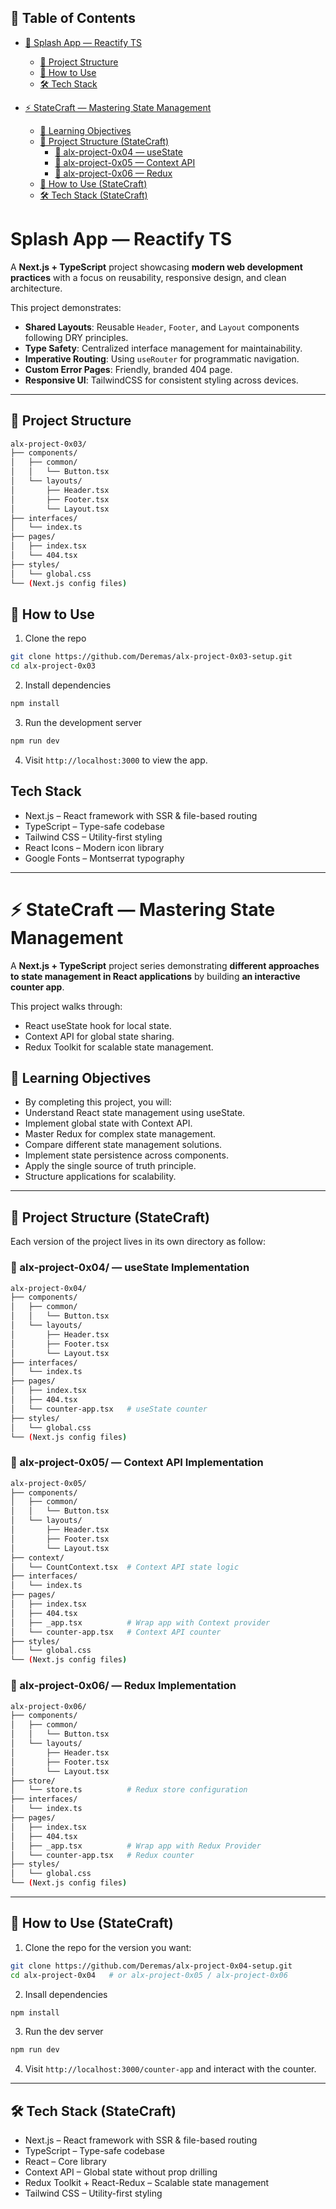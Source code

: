 ## 📑 Table of Contents

- [🌊 Splash App — Reactify TS](#-splash-app--reactify-ts)

  - [📂 Project Structure](#-project-structure)
  - [🚀 How to Use](#-how-to-use)
  - [🛠 Tech Stack](#-tech-stack)

- [⚡ StateCraft — Mastering State Management](#-statecraft--mastering-state-management)
  - [🎯 Learning Objectives](#-learning-objectives)
  - [📂 Project Structure (StateCraft)](#-project-structure-statecraft)
    - [📂 alx-project-0x04 — useState](#-alx-project-0x04--usestate-implementation)
    - [📂 alx-project-0x05 — Context API](#-alx-project-0x05--context-api-implementation)
    - [📂 alx-project-0x06 — Redux](#-alx-project-0x06--redux-implementation)
  - [🚀 How to Use (StateCraft)](#-how-to-use-statecraft)
  - [🛠 Tech Stack (StateCraft)](#-tech-stack-statecraft)

# Splash App — Reactify TS

A **Next.js + TypeScript** project showcasing **modern web development practices** with a focus on reusability, responsive design, and clean architecture.

This project demonstrates:

- **Shared Layouts**: Reusable `Header`, `Footer`, and `Layout` components following DRY principles.
- **Type Safety**: Centralized interface management for maintainability.
- **Imperative Routing**: Using `useRouter` for programmatic navigation.
- **Custom Error Pages**: Friendly, branded 404 page.
- **Responsive UI**: TailwindCSS for consistent styling across devices.

---

## 📂 Project Structure

```bash
alx-project-0x03/
├── components/
│   ├── common/
│   │   └── Button.tsx
│   └── layouts/
│       ├── Header.tsx
│       ├── Footer.tsx
│       └── Layout.tsx
├── interfaces/
│   └── index.ts
├── pages/
│   ├── index.tsx
│   └── 404.tsx
├── styles/
│   └── global.css
└── (Next.js config files)
```

## 🚀 How to Use

1. Clone the repo

```bash
git clone https://github.com/Deremas/alx-project-0x03-setup.git
cd alx-project-0x03
```

2. Install dependencies

```bash
npm install
```

3. Run the development server

```bash
npm run dev
```

4. Visit `http://localhost:3000` to view the app.

## Tech Stack

- Next.js – React framework with SSR & file-based routing
- TypeScript – Type-safe codebase
- Tailwind CSS – Utility-first styling
- React Icons – Modern icon library
- Google Fonts – Montserrat typography

---

# ⚡ StateCraft — Mastering State Management

A **Next.js + TypeScript** project series demonstrating **different approaches to state management in React applications** by building **an interactive counter app**.

This project walks through:

- React useState hook for local state.
- Context API for global state sharing.
- Redux Toolkit for scalable state management.

## 🎯 Learning Objectives

- By completing this project, you will:
- Understand React state management using useState.
- Implement global state with Context API.
- Master Redux for complex state management.
- Compare different state management solutions.
- Implement state persistence across components.
- Apply the single source of truth principle.
- Structure applications for scalability.

---

## 📂 Project Structure (StateCraft)

Each version of the project lives in its own directory as follow:

### 📂 alx-project-0x04/ — useState Implementation

```bash
alx-project-0x04/
├── components/
│   ├── common/
│   │   └── Button.tsx
│   └── layouts/
│       ├── Header.tsx
│       ├── Footer.tsx
│       └── Layout.tsx
├── interfaces/
│   └── index.ts
├── pages/
│   ├── index.tsx
│   ├── 404.tsx
│   └── counter-app.tsx   # useState counter
├── styles/
│   └── global.css
└── (Next.js config files)
```

### 📂 alx-project-0x05/ — Context API Implementation

```bash
alx-project-0x05/
├── components/
│   ├── common/
│   │   └── Button.tsx
│   └── layouts/
│       ├── Header.tsx
│       ├── Footer.tsx
│       └── Layout.tsx
├── context/
│   └── CountContext.tsx  # Context API state logic
├── interfaces/
│   └── index.ts
├── pages/
│   ├── index.tsx
│   ├── 404.tsx
│   ├── _app.tsx          # Wrap app with Context provider
│   └── counter-app.tsx   # Context API counter
├── styles/
│   └── global.css
└── (Next.js config files)
```

### 📂 alx-project-0x06/ — Redux Implementation

```bash
alx-project-0x06/
├── components/
│   ├── common/
│   │   └── Button.tsx
│   └── layouts/
│       ├── Header.tsx
│       ├── Footer.tsx
│       └── Layout.tsx
├── store/
│   └── store.ts          # Redux store configuration
├── interfaces/
│   └── index.ts
├── pages/
│   ├── index.tsx
│   ├── 404.tsx
│   ├── _app.tsx          # Wrap app with Redux Provider
│   └── counter-app.tsx   # Redux counter
├── styles/
│   └── global.css
└── (Next.js config files)
```

---

## 🚀 How to Use (StateCraft)

1. Clone the repo for the version you want:

```bash
git clone https://github.com/Deremas/alx-project-0x04-setup.git
cd alx-project-0x04   # or alx-project-0x05 / alx-project-0x06
```

2. Insall dependencies

```bash
npm install
```

3. Run the dev server

```bash
npm run dev
```

4. Visit `http://localhost:3000/counter-app` and interact with the counter.

---

## 🛠 Tech Stack (StateCraft)

- Next.js – React framework with SSR & file-based routing
- TypeScript – Type-safe codebase
- React – Core library
- Context API – Global state without prop drilling
- Redux Toolkit + React-Redux – Scalable state management
- Tailwind CSS – Utility-first styling
